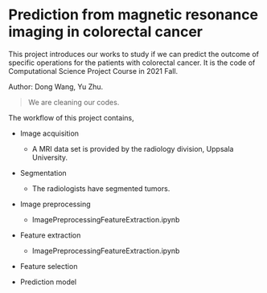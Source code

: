 # Prediction from magnetic resonance imaging in colorectal cancer

This project introduces our works to study if we can predict the outcome of specific operations for 
the patients with colorectal cancer. It is the code of Computational Science Project Course in 2021 Fall.

Author: Dong Wang, Yu Zhu.

> We are cleaning our codes.

The workflow of this project contains,

- Image acquisition
    - A MRI data set is provided by the radiology division, Uppsala University.
- Segmentation
    - The radiologists have segmented tumors.
- Image preprocessing
  - ImagePreprocessingFeatureExtraction.ipynb
- Feature extraction
  - ImagePreprocessingFeatureExtraction.ipynb

- Feature selection

- Prediction model